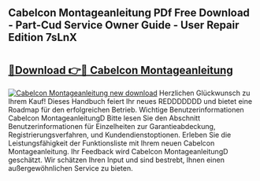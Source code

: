 ## Cabelcon Montageanleitung PDf Free Download - Part-Cud Service Owner Guide - User Repair Edition 7sLnX

# <h2><a href="http://df8catk.blite.top/?on=Cabelcon+Montageanleitung">🔗Download 👉🔴 Cabelcon Montageanleitung</a></h2>

[![Cabelcon Montageanleitung new download](https://i.imgur.com/lujVjoI.png)](http://df8catk.blite.top/?on=Cabelcon+Montageanleitung)
Herzlichen Glückwunsch zu Ihrem Kauf! Dieses Handbuch feiert Ihr neues REDDDDDDD und bietet eine Roadmap für den erfolgreichen Betrieb. Wichtige Benutzerinformationen Cabelcon MontageanleitungD Bitte lesen Sie den Abschnitt Benutzerinformationen für Einzelheiten zur Garantieabdeckung, Registrierungsverfahren, und Kundendienstoptionen. Erleben Sie die Leistungsfähigkeit der Funktionsliste mit Ihrem neuen Cabelcon Montageanleitung. Ihr Feedback wird Cabelcon MontageanleitungD geschätzt. Wir schätzen Ihren Input und sind bestrebt, Ihnen einen außergewöhnlichen Service zu bieten.
